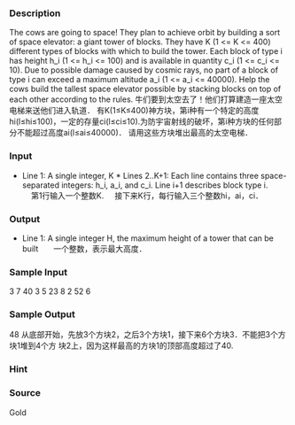 
### Description
The cows are going to space! They plan to achieve orbit by building a sort of space elevator: a giant tower of blocks. They have K (1 <= K <= 400) different types of blocks with which to build the tower. Each block of type i has height h_i (1 <= h_i <= 100) and is available in quantity c_i (1 <= c_i <= 10). Due to possible damage caused by cosmic rays, no part of a block of type i can exceed a maximum altitude a_i (1 <= a_i <= 40000). Help the cows build the tallest space elevator possible by stacking blocks on top of each other according to the rules. 
牛们要到太空去了！他们打算建造一座太空电梯来送他们进入轨道．
有K(1≤K≤400)神方块，第i种有一个特定的高度hi(l≤hi≤100)，一定的存量ci(l≤ci≤10).为防宇宙射线的破坏，第i种方块的任何部分不能超过高度ai(l≤ai≤40000)． 请用这些方块堆出最高的太空电梯．
### Input
* Line 1: A single integer, K * Lines 2..K+1: Each line contains three space-separated integers: h_i, a_i, and c_i. Line i+1 describes block type i.
 
    第1行输入一个整数K.
    接下来K行，每行输入三个整数hi，ai，ci．
### Output
* Line 1: A single integer H, the maximum height of a tower that can be built
 
    一个整数，表示最大高度．
### Sample Input
3
7 40 3
5 23 8
2 52 6


### Sample Output
48
从底部开始，先放3个方块2，之后3个方块1，接下来6个方块3．不能把3个方块1堆到4个方
块2上，因为这样最高的方块1的顶部高度超过了40.

### Hint

### Source
Gold